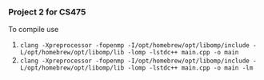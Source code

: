 ### Project 2 for CS475
To compile use
1. `clang -Xpreprocessor -fopenmp -I/opt/homebrew/opt/libomp/include -L/opt/homebrew/opt/libomp/lib -lomp -lstdc++ main.cpp -o main`
2. `clang -Xpreprocessor -fopenmp -I/opt/homebrew/opt/libomp/include -L/opt/homebrew/opt/libomp/lib -lomp -lstdc++ main.cpp -o main -lm`